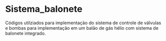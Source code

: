 # Sistema_balonete
Códigos utilziados para implementação do sistema de controle de válvulas e bombas para implementação em um balão de gás hélio com sistema de balonete integrado.
